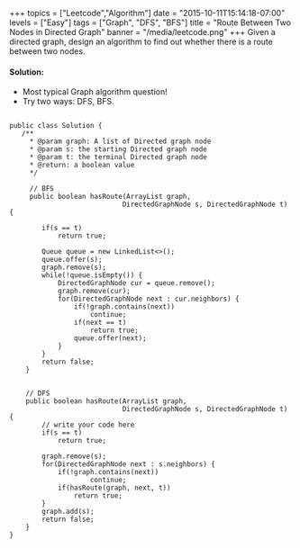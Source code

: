+++
topics = ["Leetcode","Algorithm"]
date = "2015-10-11T15:14:18-07:00"
levels = ["Easy"]
tags = ["Graph", "DFS", "BFS"]
title = "Route Between Two Nodes in Directed Graph"
banner = "/media/leetcode.png"
+++
Given a directed graph, design an algorithm to find out whether there is a route between two nodes.


#### Solution:

- Most typical Graph algorithm question!
- Try two ways: DFS, BFS.

<!--more-->

<pre>
<code class="java">
public class Solution {
   /**
     * @param graph: A list of Directed graph node
     * @param s: the starting Directed graph node
     * @param t: the terminal Directed graph node
     * @return: a boolean value
     */
     
     // BFS
     public boolean hasRoute(ArrayList<DirectedGraphNode> graph, 
                            DirectedGraphNode s, DirectedGraphNode t) {
        
        if(s == t)
            return true;

        Queue<DirectedGraphNode> queue = new LinkedList<>();
        queue.offer(s);
        graph.remove(s);
        while(!queue.isEmpty()) {
            DirectedGraphNode cur = queue.remove();
           	graph.remove(cur);
            for(DirectedGraphNode next : cur.neighbors) {
            	if(!graph.contains(next))
            		continue;
                if(next == t)
                    return true;
                queue.offer(next);
            }
        }
        return false;
    }
     
     
    // DFS
    public boolean hasRoute(ArrayList<DirectedGraphNode> graph, 
                            DirectedGraphNode s, DirectedGraphNode t) {
        // write your code here
        if(s == t)
            return true;
            
        graph.remove(s);
        for(DirectedGraphNode next : s.neighbors) {
        	if(!graph.contains(next))
            		continue;
            if(hasRoute(graph, next, t))
                return true;
        }
        graph.add(s);
        return false;
    }
}


</code>
</pre>